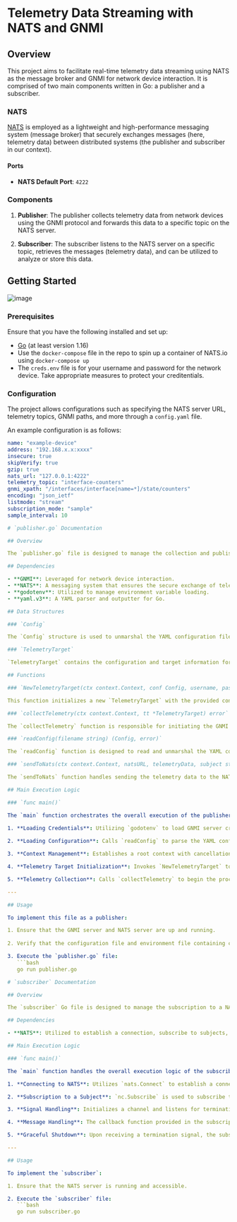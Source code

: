 # Telemetry Data Streaming with NATS and GNMI

## Overview

This project aims to facilitate real-time telemetry data streaming using NATS as the message broker and GNMI for network device interaction. It is comprised of two main components written in Go: a publisher and a subscriber.

### NATS

[NATS](https://nats.io/) is employed as a lightweight and high-performance messaging system (message broker) that securely exchanges messages (here, telemetry data) between distributed systems (the publisher and subscriber in our context). 

#### Ports
- **NATS Default Port**: `4222`

### Components

1. **Publisher**: The publisher collects telemetry data from network devices using the GNMI protocol and forwards this data to a specific topic on the NATS server.

2. **Subscriber**: The subscriber listens to the NATS server on a specific topic, retrieves the messages (telemetry data), and can be utilized to analyze or store this data.

## Getting Started

![image](https://github.com/gwoodwa1/nats-gnmi-example/assets/63735312/088af2e9-b187-44d2-b59a-e9c88405991a)


### Prerequisites

Ensure that you have the following installed and set up:

- [Go](https://golang.org/doc/install) (at least version 1.16)
- Use the `docker-compose` file in the repo to spin up a container of NATS.io using `docker-compose up`
- The `creds.env` file is for your username and password for the network device. Take appropriate measures to protect your creditentials.

### Configuration

The project allows configurations such as specifying the NATS server URL, telemetry topics, GNMI paths, and more through a `config.yaml` file.

An example configuration is as follows:

```yaml
name: "example-device"
address: "192.168.x.x:xxxx"
insecure: true
skipVerify: true
gzip: true
nats_url: "127.0.0.1:4222"
telemetry_topic: "interface-counters"
gnmi_xpath: "/interfaces/interface[name=*]/state/counters"
encoding: "json_ietf"
listmode: "stream"
subscription_mode: "sample"
sample_interval: 10

# `publisher.go` Documentation

## Overview

The `publisher.go` file is designed to manage the collection and publishing of telemetry data using the GNMI (gNMI) protocol and NATS messaging system. This Go file defines the functionality of the publisher component within our telemetry data streaming project. The core activities handled by the code include establishing connections, subscribing to telemetry data, and publishing this data via NATS.

## Dependencies

- **GNMI**: Leveraged for network device interaction.
- **NATS**: A messaging system that ensures the secure exchange of telemetry data.
- **godotenv**: Utilized to manage environment variable loading.
- **yaml.v3**: A YAML parser and outputter for Go.

## Data Structures

### `Config`

The `Config` structure is used to unmarshal the YAML configuration file and store various configuration parameters for establishing gNMI subscriptions and NATS connections.

### `TelemetryTarget`

`TelemetryTarget` contains the configuration and target information for the GNMI subscription. It also contains authentication credentials for the GNMI server.

## Functions

### `NewTelemetryTarget(ctx context.Context, conf Config, username, password string) (*TelemetryTarget, error)`

This function initializes a new `TelemetryTarget` with the provided context, configuration, username, and password, and sets up a new GNMI target with these parameters.

### `collectTelemetry(ctx context.Context, tt *TelemetryTarget) error`

The `collectTelemetry` function is responsible for initiating the GNMI subscription and handling received subscription responses. It utilizes `tt.Target.Subscribe` to initiate the GNMI subscription and then listens to the response and error channels to process incoming telemetry data or handle potential issues during the subscription. Data received is then published to the NATS server.

### `readConfig(filename string) (Config, error)`

The `readConfig` function is designed to read and unmarshal the YAML configuration file into a `Config` struct. It takes a filename as input and returns a configuration structure and an error (if any).

### `sendToNats(ctx context.Context, natsURL, telemetryData, subject string) error`

The `sendToNats` function handles sending the telemetry data to the NATS server. It establishes a connection with the NATS server and then publishes the data to a specified subject/topic.

## Main Execution Logic

### `func main()`

The `main` function orchestrates the overall execution of the publisher:

1. **Loading Credentials**: Utilizing `godotenv` to load GNMI server credentials from an environment file.
   
2. **Loading Configuration**: Calls `readConfig` to parse the YAML configuration file into a `Config` struct.

3. **Context Management**: Establishes a root context with cancellation functionalities to manage graceful shutdowns on receiving termination signals.

4. **Telemetry Target Initialization**: Invokes `NewTelemetryTarget` to create a new telemetry target using the loaded configuration and credentials.

5. **Telemetry Collection**: Calls `collectTelemetry` to begin the process of collecting telemetry data and publishing it to the NATS server.

---

## Usage

To implement this file as a publisher:

1. Ensure that the GNMI server and NATS server are up and running.
   
2. Verify that the configuration file and environment file containing credentials are properly set up and located in the correct path.

3. Execute the `publisher.go` file:
   ```bash
   go run publisher.go

# `subscriber` Documentation

## Overview

The `subscriber` Go file is designed to manage the subscription to a NATS subject, which in this context represents a channel to receive telemetry data published by the publisher component. The subscriber connects to a NATS server, subscribes to a specified subject, listens for messages, and logs received messages to standard output.

## Dependencies

- **NATS**: Utilized to establish a connection, subscribe to subjects, and handle messaging within the NATS messaging system.

## Main Execution Logic

### `func main()`

The `main` function handles the overall execution logic of the subscriber, including connection, subscription, message handling, and graceful shutdown processes:

1. **Connecting to NATS**: Utilizes `nats.Connect` to establish a connection to the NATS server. `nats.DefaultURL` specifies the URL to the NATS server, which defaults to `"nats://localhost:4222"`.

2. **Subscription to a Subject**: `nc.Subscribe` is used to subscribe to the subject `"interface-counters"`. Upon receiving a message, it triggers the provided callback function, which logs the subject and message content.

3. **Signal Handling**: Initializes a channel and listens for termination signals (SIGINT and SIGTERM) to manage graceful shutdowns.

4. **Message Handling**: The callback function provided in the subscription logs the subject and message content to standard output.

5. **Graceful Shutdown**: Upon receiving a termination signal, the subscriber unsubscribes from the subject and drains the connection, ensuring that any pending messages are processed before exiting.

---

## Usage

To implement the `subscriber`:

1. Ensure that the NATS server is running and accessible.

2. Execute the `subscriber` file:
   ```bash
   go run subscriber.go
